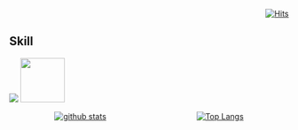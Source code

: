   <div align=end>
	
[![Hits](https://hits.seeyoufarm.com/api/count/incr/badge.svg?url=https%3A%2F%2Fgithub.com%2Fnicehyun&count_bg=%23419FD3&title_bg=%23555555&icon=react.svg&icon_color=%23419FD3&title=%5BTODAY%2FTOTAL%5D&edge_flat=false)](https://hits.seeyoufarm.com)
	
  </div>

## Skill
<img src="https://img.shields.io/badge/{뱃지이름}-{뱃지색깔}?style={뱃지스타일}&logo={로고이름}&logoColor={로고색깔}"/>
<img src="https://img.shields.io/badge/React-61DAFB?style=&logo=React&logoColor=white" width="80" height="auto"/>



<div style="display: flex; justify-content: space-around; align-items: center;">
	
[![github stats](https://github-readme-stats.vercel.app/api?username=nicehyun&count_private=true&custom_title=Noah's&nbsp;github&nbsp;👀&bg_color=75,61DAFB,6A0DAD&title_color=fff&text_color=fff)](https://github.com/anuraghazra/github-readme-stats)

[![Top Langs](https://github-readme-stats.vercel.app/api/top-langs/?username=nicehyun&layout=compact&count_private=true&bg_color=75,61DAFB,6A0DAD&title_color=fff&text_color=fff)](https://github.com/anuraghazra/github-readme-stats)
</div>
